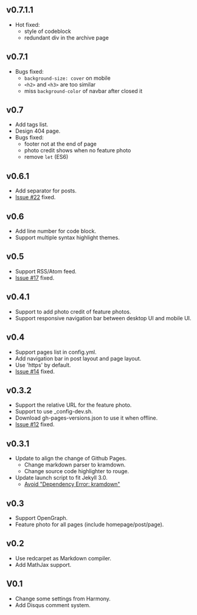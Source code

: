 ## v0.7.1.1
- Hot fixed:
  - style of codeblock
  - redundant div in the archive page

## v0.7.1
- Bugs fixed:
  - `background-size: cover` on mobile
  - `<h2>` and `<h3>` are too similar
  - miss `background-color` of navbar after closed it

## v0.7
- Add tags list.
- Design 404 page.
- Bugs fixed:
  - footer not at the end of page
  - photo credit shows when no feature photo
  - remove `let` (ES6)

## v0.6.1
- Add separator for posts.
- [Issue #22](https://github.com/KuoE0/harmono/issues/22) fixed.

## v0.6
- Add line number for code block.
- Support multiple syntax highlight themes.

## v0.5

- Support RSS/Atom feed.
- [Issue #17](https://github.com/KuoE0/harmono/issues/17) fixed.

## v0.4.1

- Support to add photo credit of feature photos.
- Support responsive navigation bar between desktop UI and mobile UI.

## v0.4

- Support pages list in config.yml.
- Add navigation bar in post layout and page layout.
- Use 'https' by default.
- [Issue #14](https://github.com/KuoE0/harmono/issues/14) fixed.

## v0.3.2

- Support the relative URL for the feature photo.
- Support to use \_config-dev.sh.
- Download gh-pages-versions.json to use it when offline.
- [Issue #12](https://github.com/KuoE0/harmono/issues/12) fixed.

## v0.3.1

- Update to align the change of Github Pages.
  - Change markdown parser to kramdown.
  - Change source code highlighter to rouge.
- Update launch script to fit Jekyll 3.0.
  - [Avoid "Dependency Error: kramdown"](http://blog.csdn.net/simple_the_best/article/details/50639842)

## v0.3

- Support OpenGraph.
- Feature photo for all pages (include homepage/post/page).

## v0.2

- Use redcarpet as Markdown compiler.
- Add MathJax support.

## V0.1

- Change some settings from Harmony.
- Add Disqus comment system.
